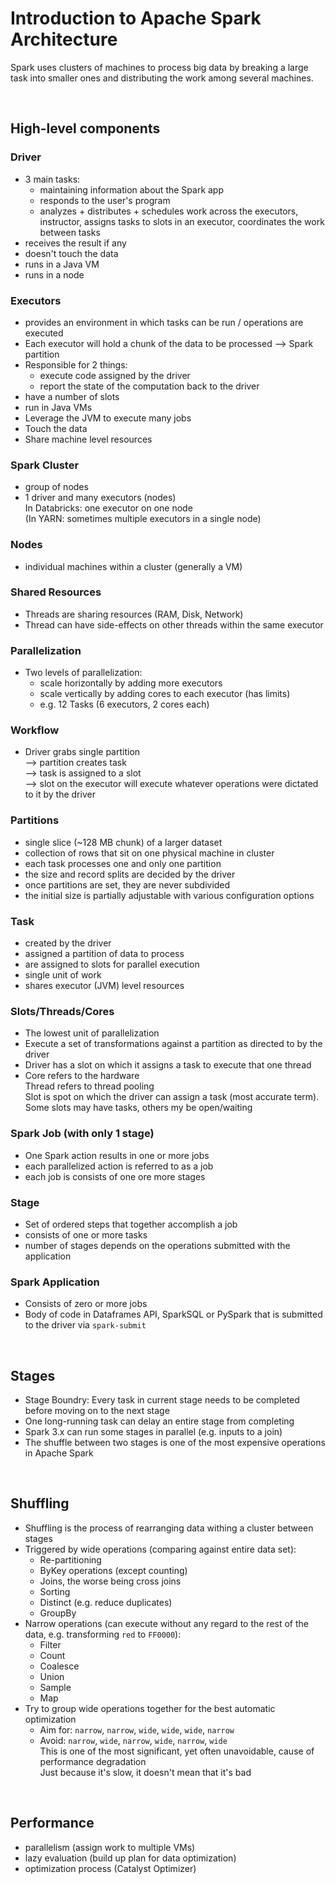 # Introduction to Apache Spark Architecture
Spark uses clusters of machines to process big data by breaking a large task into smaller ones and distributing the work among several machines. 

<br>

## High-level components
### Driver
- 3 main tasks:
    - maintaining information about the Spark app
    - responds to the user's program  
    - analyzes + distributes + schedules work across the executors, instructor, assigns tasks to slots in an executor, coordinates the work between tasks
- receives the result if any  
- doesn't touch the data  
- runs in a Java VM  
- runs in a node

### Executors
- provides an environment in which tasks can be run / operations are executed  
- Each executor will hold a chunk of the data to be processed --> Spark partition  
- Responsible for 2 things:
    * execute code assigned by the driver
    * report the state of the computation back to the driver    
- have a number of slots  
- run in Java VMs  
- Leverage the JVM to execute many jobs  
- Touch the data  
- Share machine level resources

### Spark Cluster
* group of nodes  
* 1 driver and many executors (nodes)  
  In Databricks: one executor on one node  
  (In YARN: sometimes multiple executors in a single node)

### Nodes
* individual machines within a cluster (generally a VM)

### Shared Resources
* Threads are sharing resources (RAM, Disk, Network)  
* Thread can have side-effects on other threads within the same executor

### Parallelization
* Two levels of parallelization:
  - scale horizontally by adding more executors
  - scale vertically by adding cores to each executor (has limits)  
  - e.g. 12 Tasks (6 executors, 2 cores each)

### Workflow 
* Driver grabs single partition  
  --> partition creates task  
  --> task is assigned to a slot  
  --> slot on the executor will execute whatever operations were dictated to it by the driver

### Partitions
- single slice (~128 MB chunk) of a larger dataset
- collection of rows that sit on one physical machine in cluster
- each task processes one and only one partition
- the size and record splits are decided by the driver
- once partitions are set, they are never subdivided
- the initial size is partially adjustable with various configuration options

### Task
* created by the driver
* assigned a partition of data to process
* are assigned to slots for parallel execution
* single unit of work
* shares executor (JVM) level resources

### Slots/Threads/Cores
* The lowest unit of parallelization  
* Execute a set of transformations against a partition as directed to by the driver  
* Driver has a slot on which it assigns a task to execute that one thread
* Core refers to the hardware  
  Thread refers to thread pooling  
  Slot is spot on which the driver can assign a task (most accurate term). Some slots may have tasks, others my be open/waiting

### Spark Job (with only 1 stage)
* One Spark action results in one or more jobs
* each parallelized action is referred to as a job
* each job is consists of one ore more stages

### Stage
* Set of ordered steps that together accomplish a job
* consists of one or more tasks
* number of stages depends on the operations submitted with the application

### Spark Application
* Consists of zero or more jobs
* Body of code in Dataframes API, SparkSQL or PySpark that is submitted to the driver via `spark-submit`

<br>

## Stages
* Stage Boundry: Every task in current stage needs to be completed before moving on to the next stage
* One long-running task can delay an entire stage from completing
* Spark 3.x can run some stages in parallel (e.g. inputs to a join)
* The shuffle between two stages is one of the most expensive operations in Apache Spark

<br>

## Shuffling
* Shuffling is the process of rearranging data withing a cluster between stages
* Triggered by wide operations (comparing against entire data set):
  - Re-partitioning
  - ByKey operations (except counting)
  - Joins, the worse being cross joins
  - Sorting
  - Distinct (e.g. reduce duplicates)
  - GroupBy
* Narrow operations (can execute without any regard to the rest of the data, e.g. transforming `red` to `FF0000`):
  - Filter
  - Count
  - Coalesce
  - Union
  - Sample
  - Map
* Try to group wide operations together for the best automatic optimization
  - Aim for: `narrow`, `narrow`, `wide`, `wide`, `wide`, `narrow`
  - Avoid:  `narrow`, `wide`, `narrow`, `wide`, `narrow`, `wide`  
  This is one of the most significant, yet often unavoidable, cause of performance degradation  
  Just because it's slow, it doesn't mean that it's bad

<br>

## Performance
* parallelism (assign work to multiple VMs)
* lazy evaluation (build up plan for data optimization)
* optimization process (Catalyst Optimizer)
